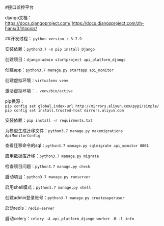 #接口监控平台   

django文档：    
https://docs.djangoproject.com/ 
https://docs.djangoproject.com/zh-hans/3.1/topics/  

##开发过程：
`python version : 3.7.9`

安装依赖：`python3.7 -m pip install Django`

创建项目：`django-admin startproject api_platform_django`

创建app：`python3.7 manage.py startapp api_monitor`

创建虚拟环境：`virtualenv venv`

激活虚拟环境：`. venv/bin/active`

pip换源：   
`pip config set global.index-url http://mirrors.aliyun.com/pypi/simple/`    
`pip config set install.trusted-host mirrors.aliyun.com`    

安装依赖：`pip install -r requirments.txt`

为模型生成迁移文件：`python3.7 manage.py makemigrations ApiMonitorConfig`

查看迁移命令的sql：`python3.7 manage.py sqlmigrate api_monitor 0001`

应用数据库迁移：`python3.7 manage.py migrate`

检查项目问题：`python3.7 manage.py check`

启动项目：`python3.7 manage.py runserver`

启用shell模式：`python3.7 manage.py shell`

创建admin登录账号：`python3.7 manage.py createsuperuser`

启动redis：`redis-server`

启动celery：`celery -A api_platform_django worker -B -l info`